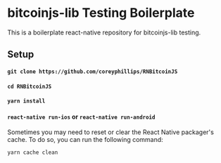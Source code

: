 bitcoinjs-lib Testing Boilerplate
===

This is a boilerplate react-native repository for bitcoinjs-lib testing.
## Setup
#### `git clone https://github.com/coreyphillips/RNBitcoinJS`
#### `cd RNBitcoinJS`
#### `yarn install`
#### `react-native run-ios` or `react-native run-android`

Sometimes you may need to reset or clear the React Native packager's cache. To do so, you can run the following command:

```
yarn cache clean
```
